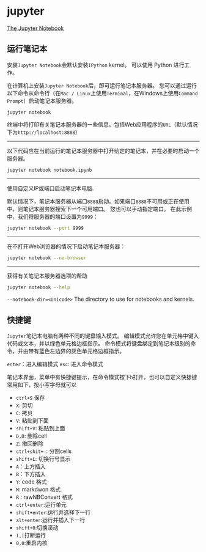 # jupyter

[The Jupyter Notebook][]

[The Jupyter Notebook]: https://jupyter-notebook.readthedocs.io/en/latest/

## 运行笔记本

安装`Jupyter Notebook`会默认安装`IPython` kernel。 可以使用 Python 进行工作。

在计算机上安装`Jupyter Notebook`后，即可运行笔记本服务器。 
您可以通过运行以下命令从命令行（在`Mac / Linux`上使用`Terminal`，在Windows上使用`Command Prompt`）启动笔记本服务器。

```
jupyter notebook
```

终端中将打印有关笔记本服务器的一些信息，包括Web应用程序的`URL`（默认情况下为`http://localhost:8888`）

***
以下代码应在当前运行的笔记本服务器中打开给定的笔记本，并在必要时启动一个服务器。

```bash
jupyter notebook notebook.ipynb
```

***
使用自定义IP或端口启动笔记本电脑.

默认情况下，笔记本服务器从端口`8888`启动。如果端口`8888`不可用或正在使用中，则笔记本服务器搜索下一个可用端口。 
您也可以手动指定端口。 在此示例中，我们将服务器的端口设置为`9999`：

```bash
jupyter notebook --port 9999
```

***
在不打开Web浏览器的情况下启动笔记本服务器：

```bash
jupyter notebook --no-browser
```

***

获得有关笔记本服务器选项的帮助

```bash
jupyter notebook --help
```

`--notebook-dir=<Unicode>`
The directory to use for notebooks and kernels.

## 快捷键

`Jupyter`笔记本电脑有两种不同的键盘输入模式。 
编辑模式允许您在单元格中键入代码或文本，并以绿色单元格边框指示。 
命令模式将键盘绑定到笔记本级别的命令，并由带有蓝色左边界的灰色单元格边框指示。

`enter`：进入编辑模式
`esc`: 进入命令模式

笔记本界面，菜单中有快捷键提示，在命令模式按下`h`打开，也可以自定义快捷键
常用如下，按小写字母就可以

+ `ctrl+S` 保存
+ `X`: 剪切
+ `C`: 拷贝
+ `V`: 粘贴到下面
+ `shift+V`: 粘贴到上面
+ `D,D`: 删除cell
+ `Z`: 撤回删除
+ `ctrl+shit+-`: 分割cells
+ `shift+L`: 切换行号显示
+ `A`：上方插入
+ `B`：下方插入
+ `Y`: code 格式
+ `M`: markdwon 格式
+ `R` : rawNBConvert 格式
+ `ctrl+enter`:运行单元
+ `shift+enter`:运行并选择下一行
+ `alt+enter`:运行并插入下一行
+ `shift+0`:切换滚动
+ `I,I`打断运行
+ `0,0`:重启内核
